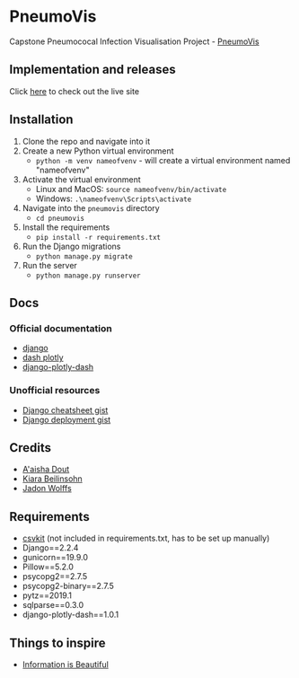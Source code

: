 # PneumoVis
Capstone Pneumococal Infection Visualisation Project - [PneumoVis](https://github.com/jadonwolffs/csc3003s-capstone)
## Implementation and releases
Click [here](http://165.73.96.80) to check out the live site

## Installation
1.  Clone the repo and navigate into it
2.  Create a new Python virtual environment
    *   `python -m venv nameofvenv` - will create a virtual environment named "nameofvenv"
3.  Activate the virtual environment 
    *   Linux and MacOS: `source nameofvenv/bin/activate`
    *   Windows: `.\nameofvenv\Scripts\activate`
4.  Navigate into the `pneumovis` directory
    *   `cd pneumovis`
5.  Install the requirements
    *   `pip install -r requirements.txt`
6.  Run the Django migrations
    *   `python manage.py migrate`
7.  Run the server
    *   `python manage.py runserver`

## Docs
### Official documentation
*   [django](https://docs.djangoproject.com/en/2.2/)
*   [dash plotly](https://dash.plot.ly/)
*   [django-plotly-dash](https://django-plotly-dash.readthedocs.io/en/latest/index.html)
### Unofficial resources
*   [Django cheatsheet gist](https://gist.github.com/bradtraversy/0df61e9b306db3d61eb24793b6b7132d)
*   [Django deployment gist](https://gist.github.com/bradtraversy/cfa565b879ff1458dba08f423cb01d71)

## Credits
* [A'aisha Dout](https://github.com/adout1902)
* [Kiara Beilinsohn](https://github.com/kiaraBeilinsohn)
* [Jadon Wolffs](https://github.com/jadonwolffs)

## Requirements
* [csvkit](https://github.com/wireservice/csvkit) (not included in requirements.txt, has to be set up manually)
* Django==2.2.4
* gunicorn==19.9.0
* Pillow==5.2.0
* psycopg2==2.7.5
* psycopg2-binary==2.7.5
* pytz==2019.1
* sqlparse==0.3.0
* django-plotly-dash==1.0.1

## Things to inspire
* [Information is Beautiful](https://informationisbeautiful.net/)

